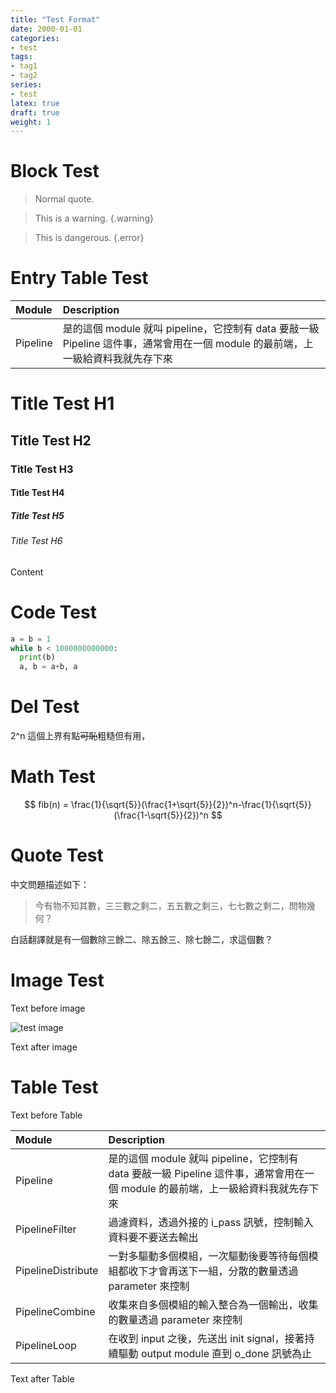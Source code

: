 ```yaml
---
title: "Test Format"
date: 2000-01-01
categories:
- test
tags:
- tag1
- tag2
series:
- test
latex: true
draft: true
weight: 1
---
```


# Block Test

> Normal quote.

> This is a warning.
{.warning}

> This is dangerous.
{.error}

# Entry Table Test

|Module|Description|
|:-|:-|
| Pipeline | 是的這個 module 就叫 pipeline，它控制有 data 要敲一級 Pipeline 這件事，通常會用在一個 module 的最前端，上一級給資料我就先存下來 |
<!--more-->

# Title Test H1
## Title Test H2
### Title Test H3
#### Title Test H4
##### Title Test H5
###### Title Test H6

Content

# Code Test

```python
a = b = 1
while b < 1000000000000:
  print(b)
  a, b = a+b, a
```

# Del Test

2^n 這個上界有點~~可恥~~粗糙但有用，

# Math Test

$$ fib(n) = \frac{1}{\sqrt{5}}(\frac{1+\sqrt{5}}{2})^n-\frac{1}{\sqrt{5}}(\frac{1-\sqrt{5}}{2})^n $$  

# Quote Test

中文問題描述如下：

> 今有物不知其數，三三數之剩二，五五數之剩三，七七數之剩二，問物幾何？

白話翻譯就是有一個數除三餘二、除五餘三、除七餘二，求這個數？  

# Image Test

Text before image

![test image](/android-chrome-512x512.png)

Text after image

# Table Test

Text before Table

|Module|Description|
|:-|:-|
| Pipeline | 是的這個 module 就叫 pipeline，它控制有 data 要敲一級 Pipeline 這件事，通常會用在一個 module 的最前端，上一級給資料我就先存下來 |
| PipelineFilter | 過濾資料，透過外接的 i_pass 訊號，控制輸入資料要不要送去輸出 |
| PipelineDistribute | 一對多驅動多個模組，一次驅動後要等待每個模組都收下才會再送下一組，分散的數量透過 parameter 來控制 |
| PipelineCombine | 收集來自多個模組的輸入整合為一個輸出，收集的數量透過 parameter 來控制 |
| PipelineLoop | 在收到 input 之後，先送出 init signal，接著持續驅動 output module 直到 o_done 訊號為止 |

Text after Table
